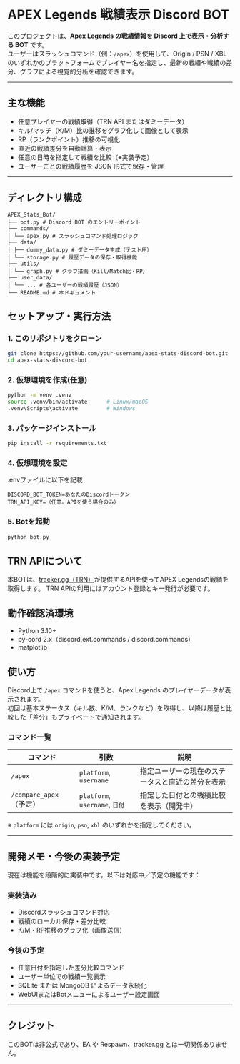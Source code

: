 # APEX Legends 戦績表示 Discord BOT

このプロジェクトは、**Apex Legends の戦績情報を Discord 上で表示・分析する BOT** です。  
ユーザーはスラッシュコマンド（例：`/apex`）を使用して、Origin / PSN / XBL のいずれかのプラットフォームでプレイヤー名を指定し、最新の戦績や戦績の差分、グラフによる視覚的分析を確認できます。

---

## 主な機能

- 任意プレイヤーの戦績取得（TRN API またはダミーデータ）
- キル/マッチ（K/M）比の推移をグラフ化して画像として表示
- RP（ランクポイント）推移の可視化
- 直近の戦績差分を自動計算・表示
- 任意の日時を指定して戦績を比較（※実装予定）
- ユーザーごとの戦績履歴を JSON 形式で保存・管理

---

## ディレクトリ構成

```
APEX_Stats_Bot/
├── bot.py # Discord BOT のエントリーポイント
├── commands/
│ └── apex.py # スラッシュコマンド処理ロジック
├── data/
│ ├── dummy_data.py # ダミーデータ生成（テスト用）
│ └── storage.py # 履歴データの保存・取得機能
├── utils/
│ └── graph.py # グラフ描画（Kill/Match比・RP）
├── user_data/
│ └── ... # 各ユーザーの戦績履歴（JSON）
└── README.md # 本ドキュメント
```

## セットアップ・実行方法

### 1. このリポジトリをクローン

```bash
git clone https://github.com/your-username/apex-stats-discord-bot.git
cd apex-stats-discord-bot
```
### 2. 仮想環境を作成(任意)

```bash
python -m venv .venv
source .venv/bin/activate      # Linux/macOS
.venv\Scripts\activate         # Windows
```

### 3. パッケージインストール
```bash
pip install -r requirements.txt
```

### 4. 仮想環境を設定
.envファイルに以下を記載
```
DISCORD_BOT_TOKEN=あなたのDiscordトークン
TRN_API_KEY=（任意。APIを使う場合のみ）
```

### 5. Botを起動
```bash
python bot.py
```

## TRN APIについて
本BOTは、[tracker.gg（TRN）](https://tracker.gg/developers)が提供するAPIを使ってAPEX Legendsの戦績を取得します。
TRN APIの利用にはアカウント登録とキー発行が必要です。

## 動作確認済環境
- Python 3.10+
- py-cord 2.x（discord.ext.commands / discord.commands）
- matplotlib

## 使い方

Discord上で `/apex` コマンドを使うと、Apex Legends のプレイヤーデータが表示されます。  
初回は基本ステータス（キル数、K/M、ランクなど）を取得し、以降は履歴と比較した「差分」もプライベートで通知されます。

### コマンド一覧

| コマンド | 引数 | 説明 |
|----------|------|------|
| `/apex` | `platform`, `username` | 指定ユーザーの現在のステータスと直近の差分を表示 |
| `/compare_apex`（予定） | `platform`, `username`, `日付` | 指定した日付との戦績比較を表示（開発中） |

※ `platform` には `origin`, `psn`, `xbl` のいずれかを指定してください。

---

## 開発メモ・今後の実装予定

現在は機能を段階的に実装中です。以下は対応中／予定の機能です：

### 実装済み
- Discordスラッシュコマンド対応
- 戦績のローカル保存・差分比較
- K/M・RP推移のグラフ化（画像送信）

### 今後の予定
- 任意日付を指定した差分比較コマンド
- ユーザー単位での戦績一覧表示
- SQLite または MongoDB によるデータ永続化
- WebUIまたはBotメニューによるユーザー設定画面

---

## クレジット

このBOTは非公式であり、EA や Respawn、tracker.gg とは一切関係ありません。